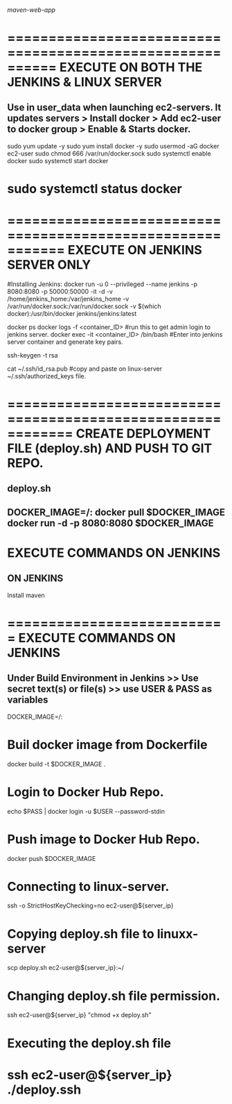 ###### maven-web-app 
==========================================================
EXECUTE ON BOTH THE JENKINS & LINUX SERVER
===========================================================
Use in user_data when launching ec2-servers.
It updates servers > Install docker > Add ec2-user to docker group > Enable & Starts docker.
--------------------------------------------------------------------------------------------
sudo yum update -y
sudo yum install docker -y
sudo usermod -aG docker ec2-user
sudo chmod 666 /var/run/docker.sock
sudo systemctl enable docker 
sudo systemctl start docker
# sudo systemctl status docker

===========================================================
EXECUTE ON JENKINS SERVER ONLY
===========================================================
#Installing Jenkins:
docker run -u 0 --privileged --name jenkins -p 8080:8080 -p 50000:50000 -it -d -v /home/jenkins_home:/var/jenkins_home -v /var/run/docker.sock:/var/run/docker.sock -v $(which docker):/usr/bin/docker jenkins/jenkins:latest

docker ps 
docker logs -f <container_ID> #run this to get admin login to jenkins server.
docker exec -it <container_ID> /bin/bash #Enter into jenkins server container and generate key pairs.

ssh-keygen -t rsa

cat ~/.ssh/id_rsa.pub #copy and paste on linux-server ~/.ssh/authorized_keys file.

============================================================
CREATE DEPLOYMENT FILE (deploy.sh) AND PUSH TO GIT REPO.
================================================================
deploy.sh
---------
DOCKER_IMAGE=<docker-hub-username>/<app-name>:<tag>
docker pull $DOCKER_IMAGE
docker run -d -p 8080:8080 $DOCKER_IMAGE
----------------------------------------------------------------

EXECUTE COMMANDS ON JENKINS 
==========================================================
ON JENKINS
-----------
Install maven

===========================
EXECUTE COMMANDS ON JENKINS 
============================
Under Build Environment in Jenkins >> Use secret text(s) or file(s) >> use USER & PASS as variables
----------------------------------------------------------------------------------------------------

DOCKER_IMAGE=<docker-hub-username>/<app-name>:<tag>

# Buil docker image from Dockerfile
docker build -t $DOCKER_IMAGE .

# Login to Docker Hub Repo.
echo $PASS | docker login -u $USER --password-stdin

# Push image to Docker Hub Repo.
docker push $DOCKER_IMAGE

# Connecting to linux-server.
ssh -o StrictHostKeyChecking=no ec2-user@${server_ip}

# Copying deploy.sh file to linuxx-server
scp deploy.sh ec2-user@${server_ip}:~/

# Changing deploy.sh file permission.
ssh ec2-user@${server_ip} "chmod +x deploy.sh"

# Executing the deploy.sh file
ssh ec2-user@${server_ip} ./deploy.ssh
===========================================================
